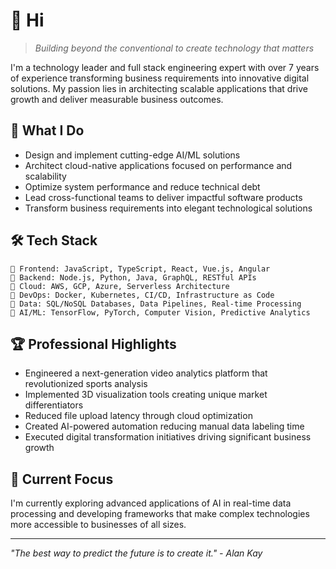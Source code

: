 # 👋 Hi

> *Building beyond the conventional to create technology that matters*

I'm a technology leader and full stack engineering expert with over 7 years of experience transforming business requirements into innovative digital solutions. My passion lies in architecting scalable applications that drive growth and deliver measurable business outcomes.

## 🚀 What I Do

- Design and implement cutting-edge AI/ML solutions
- Architect cloud-native applications focused on performance and scalability
- Optimize system performance and reduce technical debt
- Lead cross-functional teams to deliver impactful software products
- Transform business requirements into elegant technological solutions

## 🛠️ Tech Stack

```
🔹 Frontend: JavaScript, TypeScript, React, Vue.js, Angular
🔹 Backend: Node.js, Python, Java, GraphQL, RESTful APIs
🔹 Cloud: AWS, GCP, Azure, Serverless Architecture
🔹 DevOps: Docker, Kubernetes, CI/CD, Infrastructure as Code
🔹 Data: SQL/NoSQL Databases, Data Pipelines, Real-time Processing
🔹 AI/ML: TensorFlow, PyTorch, Computer Vision, Predictive Analytics
```

## 🏆 Professional Highlights

- Engineered a next-generation video analytics platform that revolutionized sports analysis
- Implemented 3D visualization tools creating unique market differentiators
- Reduced file upload latency through cloud optimization
- Created AI-powered automation reducing manual data labeling time
- Executed digital transformation initiatives driving significant business growth

## 🔭 Current Focus

I'm currently exploring advanced applications of AI in real-time data processing and developing frameworks that make complex technologies more accessible to businesses of all sizes.

---

*"The best way to predict the future is to create it." - Alan Kay*
